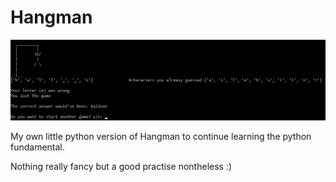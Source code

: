 # Hangman

![Hangman](./hangman.png)

My own little python version of Hangman to continue learning the python fundamental.

Nothing really fancy but a good practise nontheless :)
